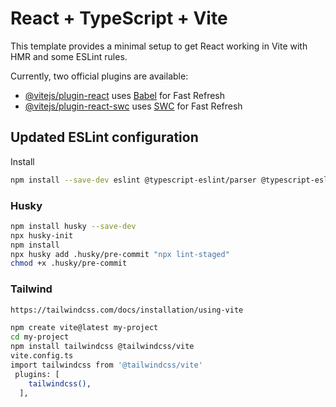 # React + TypeScript + Vite

This template provides a minimal setup to get React working in Vite with HMR and some ESLint rules.

Currently, two official plugins are available:

- [@vitejs/plugin-react](https://github.com/vitejs/vite-plugin-react/blob/main/packages/plugin-react) uses [Babel](https://babeljs.io/) for Fast Refresh
- [@vitejs/plugin-react-swc](https://github.com/vitejs/vite-plugin-react/blob/main/packages/plugin-react-swc) uses [SWC](https://swc.rs/) for Fast Refresh

## Updated ESLint configuration

Install

```bash
npm install --save-dev eslint @typescript-eslint/parser @typescript-eslint/eslint-plugin eslint-plugin-react-x eslint-plugin-react-dom typescript

```

### Husky

```bash
npm install husky --save-dev
npx husky-init
npm install
npx husky add .husky/pre-commit "npx lint-staged"
chmod +x .husky/pre-commit
```

### Tailwind

```bash
https://tailwindcss.com/docs/installation/using-vite

npm create vite@latest my-project
cd my-project
npm install tailwindcss @tailwindcss/vite
vite.config.ts
import tailwindcss from '@tailwindcss/vite'
 plugins: [
    tailwindcss(),
  ],
```
